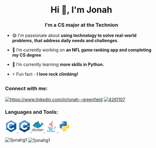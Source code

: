 <h1 align="center">Hi 👋, I'm Jonah</h1>
<h3 align="center">I'm a CS major at the Technion</h3>

- 😄 I'm passionate about **using technology to solve real-world problems, that address daily needs and challenges**.

- 🔭 I’m currently working on **an NFL game ranking app and completing my CS degree**

- 🌱 I’m currently learning **more skills in Python.**

- ⚡ Fun fact - **I love rock climbing!**

<h3 align="left">Connect with me:</h3>
<p align="left">
<a href="https://www.linkedin.com/in/jonah--greenfield" target="blank"><img align="center" src="https://raw.githubusercontent.com/rahuldkjain/github-profile-readme-generator/master/src/images/icons/Social/linked-in-alt.svg" alt="https://www.linkedin.com/in/jonah--greenfield" height="30" width="40" /></a>
<a href="https://stackoverflow.com/users/4261107" target="blank"><img align="center" src="https://raw.githubusercontent.com/rahuldkjain/github-profile-readme-generator/master/src/images/icons/Social/stack-overflow.svg" alt="4261107" height="30" width="40" /></a>
</p>

<h3 align="left">Languages and Tools:</h3>
<p align="left"> <a href="https://www.cprogramming.com/" target="_blank" rel="noreferrer"> <img src="https://raw.githubusercontent.com/devicons/devicon/master/icons/c/c-original.svg" alt="c" width="40" height="40"/> </a> <a href="https://www.w3schools.com/cpp/" target="_blank" rel="noreferrer"> <img src="https://raw.githubusercontent.com/devicons/devicon/master/icons/cplusplus/cplusplus-original.svg" alt="cplusplus" width="40" height="40"/> </a> <a href="https://www.docker.com/" target="_blank" rel="noreferrer"> <img src="https://raw.githubusercontent.com/devicons/devicon/master/icons/docker/docker-original-wordmark.svg" alt="docker" width="40" height="40"/> </a> <a href="https://www.java.com" target="_blank" rel="noreferrer"> <img src="https://raw.githubusercontent.com/devicons/devicon/master/icons/java/java-original.svg" alt="java" width="40" height="40"/> </a> <a href="https://www.python.org" target="_blank" rel="noreferrer"> <img src="https://raw.githubusercontent.com/devicons/devicon/master/icons/python/python-original.svg" alt="python" width="40" height="40"/> </a> </p>

<p><img align="left" src="https://github-readme-stats.vercel.app/api/top-langs?username=1jonahg1&show_icons=true&locale=en&layout=compact" alt="1jonahg1" /></p>

<p>&nbsp;<img align="center" src="https://github-readme-stats.vercel.app/api?username=1jonahg1&show_icons=true&locale=en" alt="1jonahg1" /></p>
